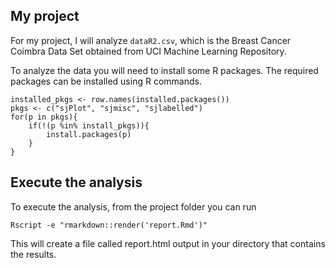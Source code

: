 ## My project

For my project, I will analyze `dataR2.csv`, which is the Breast Cancer Coimbra Data Set obtained from UCI Machine Learning Repository. 

To analyze the data you will need to install some R packages. The required packages can be installed using R commands.

```{r}
installed_pkgs <- row.names(installed.packages())
pkgs <- c("sjPlot", "sjmisc", "sjlabelled")
for(p in pkgs){
	if(!(p %in% install_pkgs)){
		install.packages(p)
	}
}
```

## Execute the analysis

To execute the analysis, from the project folder you can run

```{r}
Rscript -e "rmarkdown::render('report.Rmd')"
```

This will create a file called report.html output in your directory that contains the results. 
